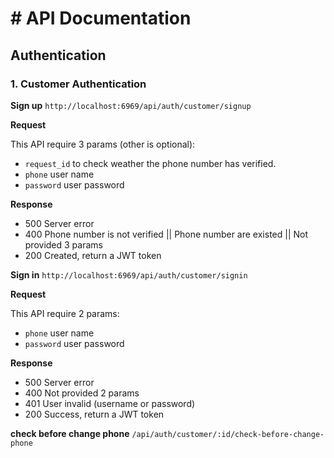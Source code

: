 # # API Documentation

## Authentication

### 1. Customer Authentication

**Sign up** `http://localhost:6969/api/auth/customer/signup`

**Request**

This API require 3 params (other is optional):

- `request_id` to check weather the phone number has verified.
- `phone` user name
- `password` user password

**Response**

- 500 Server error
- 400 Phone number is not verified || Phone number are existed || Not provided 3 params
- 200 Created, return a JWT token

**Sign in** `http://localhost:6969/api/auth/customer/signin`

**Request**

This API require 2 params:

- `phone` user name
- `password` user password

**Response**

- 500 Server error
- 400 Not provided 2 params
- 401 User invalid (username or password)
- 200 Success, return a JWT token

**check before change phone** `/api/auth/customer/:id/check-before-change-phone`
